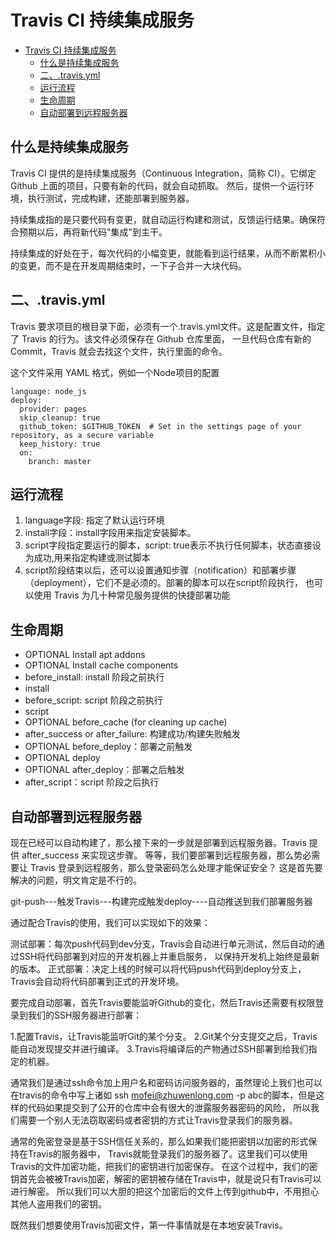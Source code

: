 # Travis CI 持续集成服务

<!-- TOC -->

- [Travis CI 持续集成服务](#travis-ci-%e6%8c%81%e7%bb%ad%e9%9b%86%e6%88%90%e6%9c%8d%e5%8a%a1)
  - [什么是持续集成服务](#%e4%bb%80%e4%b9%88%e6%98%af%e6%8c%81%e7%bb%ad%e9%9b%86%e6%88%90%e6%9c%8d%e5%8a%a1)
  - [二、.travis.yml](#%e4%ba%8ctravisyml)
  - [运行流程](#%e8%bf%90%e8%a1%8c%e6%b5%81%e7%a8%8b)
  - [生命周期](#%e7%94%9f%e5%91%bd%e5%91%a8%e6%9c%9f)
  - [自动部署到远程服务器](#%e8%87%aa%e5%8a%a8%e9%83%a8%e7%bd%b2%e5%88%b0%e8%bf%9c%e7%a8%8b%e6%9c%8d%e5%8a%a1%e5%99%a8)

<!-- /TOC -->

## 什么是持续集成服务

Travis CI 提供的是持续集成服务（Continuous Integration，简称 CI）。它绑定 Github 上面的项目，只要有新的代码，就会自动抓取。
然后，提供一个运行环境，执行测试，完成构建，还能部署到服务器。

持续集成指的是只要代码有变更，就自动运行构建和测试，反馈运行结果。确保符合预期以后，再将新代码"集成"到主干。

持续集成的好处在于，每次代码的小幅变更，就能看到运行结果，从而不断累积小的变更，而不是在开发周期结束时，一下子合并一大块代码。

## 二、.travis.yml

Travis 要求项目的根目录下面，必须有一个.travis.yml文件。这是配置文件，指定了 Travis 的行为。该文件必须保存在 Github 仓库里面，
一旦代码仓库有新的 Commit，Travis 就会去找这个文件，执行里面的命令。

这个文件采用 YAML 格式，例如一个Node项目的配置

```
language: node_js
deploy:
  provider: pages
  skip_cleanup: true
  github_token: $GITHUB_TOKEN  # Set in the settings page of your repository, as a secure variable
  keep_history: true
  on:
    branch: master
```

## 运行流程

1. language字段: 指定了默认运行环境
2. install字段：install字段用来指定安装脚本。
3. script字段指定要运行的脚本，script: true表示不执行任何脚本，状态直接设为成功,用来指定构建或测试脚本
4. script阶段结束以后，还可以设置通知步骤（notification）和部署步骤（deployment），它们不是必须的。部署的脚本可以在script阶段执行，
也可以使用 Travis 为几十种常见服务提供的快捷部署功能  

## 生命周期

* OPTIONAL Install apt addons
* OPTIONAL Install cache components
* before_install: install 阶段之前执行
* install
* before_script: script 阶段之前执行
* script
* OPTIONAL before_cache (for cleaning up cache)
* after_success or after_failure: 构建成功/构建失败触发
* OPTIONAL before_deploy：部署之前触发
* OPTIONAL deploy
* OPTIONAL after_deploy：部署之后触发
* after_script：script 阶段之后执行

## 自动部署到远程服务器

现在已经可以自动构建了，那么接下来的一步就是部署到远程服务器。Travis 提供 after_success 来实现这步骤。
等等，我们要部署到远程服务器，那么势必需要让 Travis 登录到远程服务，那么登录密码怎么处理才能保证安全？
这是首先要解决的问题，明文肯定是不行的。

git-push---触发Travis---构建完成触发deploy----自动推送到我们部署服务器

通过配合Travis的使用，我们可以实现如下的效果：

测试部署：每次push代码到dev分支，Travis会自动进行单元测试，然后自动的通过SSH将代码部署到对应的开发机器上并重启服务，
以保持开发机上始终是最新的版本。
正式部署：决定上线的时候可以将代码push代码到deploy分支上，Travis会自动将代码部署到正式的开发环境。

要完成自动部署，首先Travis要能监听Github的变化，然后Travis还需要有权限登录到我们的SSH服务器进行部署：

1.配置Travis，让Travis能监听Git的某个分支。
2.Git某个分支提交之后，Travis能自动发现提交并进行编译。
3.Travis将编译后的产物通过SSH部署到给我们指定的机器。

通常我们是通过ssh命令加上用户名和密码访问服务器的，虽然理论上我们也可以在travis的命令中写上诸如
ssh mofei@zhuwenlong.com -p abc的脚本，但是这样的代码如果提交到了公开的仓库中会有很大的泄露服务器密码的风险，
所以我们需要一个别人无法窃取密码或者密钥的方式让Travis登录我们的服务器。

通常的免密登录是基于SSH信任关系的，那么如果我们能把密钥以加密的形式保持在Travis的服务器中，
Travis就能登录我们的服务器了。这里我们可以使用Travis的文件加密功能，把我们的密钥进行加密保存。
在这个过程中，我们的密钥首先会被被Travis加密，解密的密钥被存储在Travis中，就是说只有Travis可以进行解密。
所以我们可以大胆的把这个加密后的文件上传到github中，不用担心其他人盗用我们的密钥。

既然我们想要使用Travis加密文件，第一件事情就是在本地安装Travis。